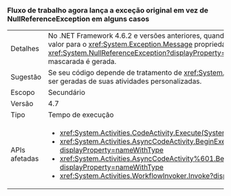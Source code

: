 ### <a name="workflow-now-throws-original-exception-instead-of-nullreferenceexception-in-some-cases"></a>Fluxo de trabalho agora lança a exceção original em vez de NullReferenceException em alguns casos

|   |   |
|---|---|
|Detalhes|No .NET Framework 4.6.2 e versões anteriores, quando o método de execução de uma atividade de fluxo de trabalho gera uma exceção com um <code>null</code> valor para o <xref:System.Exception.Message> propriedade, o tempo de execução do fluxo de trabalho do System. Activities lança um <xref:System.NullReferenceException?displayProperty=name>, máscara de exceção original. Em 4.7 o Framework .NET, a exceção anteriormente mascarada é gerada.|
|Sugestão|Se seu código depende de tratamento de <xref:System.NullReferenceException?displayProperty=name>, alterá-la para capturar exceções que podem ser geradas de suas atividades personalizadas.|
|Escopo|Secundário|
|Versão|4.7|
|Tipo|Tempo de execução|
|APIs afetadas|<ul><li><xref:System.Activities.CodeActivity.Execute(System.Activities.CodeActivityContext)?displayProperty=nameWithType></li><li><xref:System.Activities.AsyncCodeActivity.BeginExecute(System.Activities.AsyncCodeActivityContext,System.AsyncCallback,System.Object)?displayProperty=nameWithType></li><li><xref:System.Activities.AsyncCodeActivity%601.BeginExecute(System.Activities.AsyncCodeActivityContext,System.AsyncCallback,System.Object)?displayProperty=nameWithType></li><li><xref:System.Activities.WorkflowInvoker.Invoke?displayProperty=nameWithType></li></ul>|

